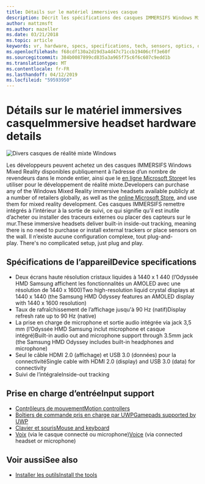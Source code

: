 ```yaml
---
title: Détails sur le matériel immersives casque
description: Décrit les spécifications des casques IMMERSIFS Windows Mixed Reality, offrant des VR avec intégrale suivi (aucune configuration externe requise).
author: mattzmsft
ms.author: mazeller
ms.date: 03/21/2018
ms.topic: article
keywords: vr, hardware, specs, specifications, tech, sensors, optics, display
ms.openlocfilehash: f68cdf130a2d19d3a4d47c71ccb19406cff3e60f
ms.sourcegitcommit: 384b0087899cd835a3a965f75c6f6c607c9edd1b
ms.translationtype: MT
ms.contentlocale: fr-FR
ms.lasthandoff: 04/12/2019
ms.locfileid: "59593950"
---
```

# <a name="immersive-headset-hardware-details"></a><span data-ttu-id="ef557-104">Détails sur le matériel immersives casque</span><span class="sxs-lookup"><span data-stu-id="ef557-104">Immersive headset hardware details</span></span>

![Divers casques de réalité mixte Windows](images/MR-headsets.png)

<span data-ttu-id="ef557-106">Les développeurs peuvent achetez un des casques IMMERSIFS Windows Mixed Reality disponibles publiquement à l’adresse d’un nombre de revendeurs dans le monde entier, ainsi que le [en ligne Microsoft Store](https://www.microsoft.com/store/collections/VRandMixedrealityheadsets)et les utiliser pour le développement de réalité mixte.</span><span class="sxs-lookup"><span data-stu-id="ef557-106">Developers can purchase any of the Windows Mixed Reality immersive headsets available publicly at a number of retailers globally, as well as the [online Microsoft Store](https://www.microsoft.com/store/collections/VRandMixedrealityheadsets), and use them for mixed reality development.</span></span> <span data-ttu-id="ef557-107">Ces casques IMMERSIFS remettre intégrés à l’intérieur à la sortie de suivi, ce qui signifie qu’il est inutile d’acheter ou installer des traceurs externes ou placer des capteurs sur le mur.</span><span class="sxs-lookup"><span data-stu-id="ef557-107">These immersive headsets deliver built-in inside-out tracking, meaning there is no need to purchase or install external trackers or place sensors on the wall.</span></span><span data-ttu-id="ef557-108"> Il n’existe aucune configuration complexe, tout plug-and-play.</span><span class="sxs-lookup"><span data-stu-id="ef557-108"> There's no complicated setup, just plug and play.</span></span>

## <a name="device-specifications"></a><span data-ttu-id="ef557-109">Spécifications de l’appareil</span><span class="sxs-lookup"><span data-stu-id="ef557-109">Device specifications</span></span>
* <span data-ttu-id="ef557-110">Deux écrans haute résolution cristaux liquides à 1440 x 1 440 (l’Odyssée HMD Samsung affichent les fonctionnalités un AMOLED avec une résolution de 1440 x 1600)</span><span class="sxs-lookup"><span data-stu-id="ef557-110">Two high-resolution liquid crystal displays at 1440 x 1440 (the Samsung HMD Odyssey features an AMOLED display with 1440 x 1600 resolution)</span></span>
* <span data-ttu-id="ef557-111">Taux de rafraîchissement de l’affichage jusqu'à 90 Hz (natif)</span><span class="sxs-lookup"><span data-stu-id="ef557-111">Display refresh rate up to 90 Hz (native)</span></span>
* <span data-ttu-id="ef557-112">La prise en charge de microphone et sortie audio intégrée via jack 3,5 mm (l’Odyssée HMD Samsung inclut microphone et casque intégré)</span><span class="sxs-lookup"><span data-stu-id="ef557-112">Built-in audio out and microphone support through 3.5mm jack (the Samsung HMD Odyssey includes built-in headphones and microphone)</span></span>
* <span data-ttu-id="ef557-113">Seul le câble HDMI 2.0 (affichage) et USB 3.0 (données) pour la connectivité</span><span class="sxs-lookup"><span data-stu-id="ef557-113">Single cable with HDMI 2.0 (display) and USB 3.0 (data) for connectivity</span></span>
* <span data-ttu-id="ef557-114">Suivi de l’intégrale</span><span class="sxs-lookup"><span data-stu-id="ef557-114">Inside-out tracking</span></span>

## <a name="input-support"></a><span data-ttu-id="ef557-115">Prise en charge d’entrée</span><span class="sxs-lookup"><span data-stu-id="ef557-115">Input support</span></span>
* [<span data-ttu-id="ef557-116">Contrôleurs de mouvement</span><span class="sxs-lookup"><span data-stu-id="ef557-116">Motion controllers</span></span>](motion-controllers.md)
* [<span data-ttu-id="ef557-117">Boîtiers de commande pris en charge par UWP</span><span class="sxs-lookup"><span data-stu-id="ef557-117">Gamepads supported by UWP</span></span>](hardware-accessories.md)
* [<span data-ttu-id="ef557-118">Clavier et souris</span><span class="sxs-lookup"><span data-stu-id="ef557-118">Mouse and keyboard</span></span>](hardware-accessories.md)
* <span data-ttu-id="ef557-119">[Voix](voice-input.md) (via le casque connecté ou microphone)</span><span class="sxs-lookup"><span data-stu-id="ef557-119">[Voice](voice-input.md) (via connected headset or microphone)</span></span>

## <a name="see-also"></a><span data-ttu-id="ef557-120">Voir aussi</span><span class="sxs-lookup"><span data-stu-id="ef557-120">See also</span></span>
* [<span data-ttu-id="ef557-121">Installer les outils</span><span class="sxs-lookup"><span data-stu-id="ef557-121">Install the tools</span></span>](install-the-tools.md)
